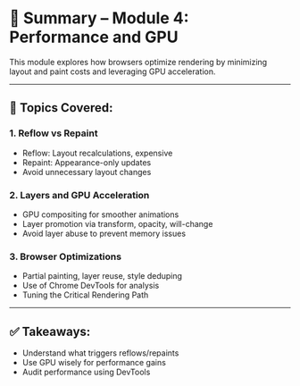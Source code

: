 # 📘 Summary – Module 4: Performance and GPU

This module explores how browsers optimize rendering by minimizing layout and paint costs and leveraging GPU acceleration.

---

## 📂 Topics Covered:

### 1. Reflow vs Repaint
- Reflow: Layout recalculations, expensive
- Repaint: Appearance-only updates
- Avoid unnecessary layout changes

### 2. Layers and GPU Acceleration
- GPU compositing for smoother animations
- Layer promotion via transform, opacity, will-change
- Avoid layer abuse to prevent memory issues

### 3. Browser Optimizations
- Partial painting, layer reuse, style deduping
- Use of Chrome DevTools for analysis
- Tuning the Critical Rendering Path

---

## ✅ Takeaways:
- Understand what triggers reflows/repaints
- Use GPU wisely for performance gains
- Audit performance using DevTools
